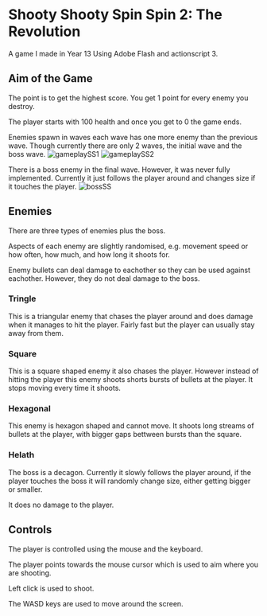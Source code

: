 # Shooty Shooty Spin Spin 2: The Revolution
A game I made in Year 13 Using Adobe Flash and actionscript 3. 

## Aim of the Game
The point is to get the highest score. You get 1 point for every enemy you destroy.

The player starts with 100 health and once you get to 0 the game ends.

Enemies spawn in waves each wave has one more enemy than the previous wave. Though currently there are only 2 waves, the initial wave and the boss wave.
![gameplaySS1](https://github.com/Gadrean/ShootyShootySpinSpin-2-TheRevolution/assets/40734658/0a7bd4be-93e1-40d4-9bcc-c0d7523df707)
![gameplaySS2](https://github.com/Gadrean/ShootyShootySpinSpin-2-TheRevolution/assets/40734658/4eefb333-c5f8-433f-b810-f7269a2651db)

There is a boss enemy in the final wave. However, it was never fully implemented. Currently it just follows the player around and changes size if it touches the player.
![bossSS](https://github.com/Gadrean/ShootyShootySpinSpin-2-TheRevolution/assets/40734658/3ad1b355-2249-4941-bda7-79ea54b97ac0)

## Enemies

There are three types of enemies plus the boss.

Aspects of each enemy are slightly randomised, e.g. movement speed or how often, how much, and how long it shoots for.

Enemy bullets can deal damage to eachother so they can be used against eachother. However, they do not deal damage to the boss.

### Tringle

This is a triangular enemy that chases the player around and does damage when it manages to hit the player. Fairly fast but the player can usually stay away from them.

### Square

This is a square shaped enemy it also chases the player. However instead of hitting the player this enemy shoots shorts bursts of bullets at the player. It stops moving every time it shoots.

### Hexagonal

This enemy is hexagon shaped and cannot move. It shoots long streams of bullets at the player, with bigger gaps bettween bursts than the square.

### Helath

The boss is a decagon. Currently it slowly follows the player around, if the player touches the boss it will randomly change size, either getting bigger or smaller. 

It does no damage to the player.  

## Controls

The player is controlled using the mouse and the keyboard.

The player points towards the mouse cursor which is used to aim where you are shooting.

Left click is used to shoot.

The WASD keys are used to move around the screen.
